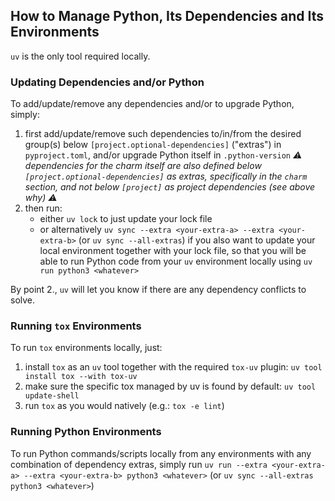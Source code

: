 ## How to Manage Python, Its Dependencies and Its Environments

`uv` is the only tool required locally.

### Updating Dependencies and/or Python

To add/update/remove any dependencies and/or to upgrade Python, simply:
1. first add/update/remove such dependencies to/in/from the desired group(s) below `[project.optional-dependencies]` ("extras") in `pyproject.toml`, and/or upgrade Python itself in `.python-version`
  _⚠️ dependencies for the charm itself are also defined below `[project.optional-dependencies]` as extras, specifically in the `charm` section, and not below `[project]` as project dependencies (see above why) ⚠️_
2. then run:
    - either `uv lock` to just update your lock file
    - or alternatively `uv sync --extra <your-extra-a> --extra <your-extra-b>` (or `uv sync --all-extras`) if you also want to update your local environment together with your lock file, so that you will be able to run Python code from your `uv` environment locally using `uv run python3 <whatever>`

By point 2., `uv` will let you know if there are any dependency conflicts to solve.

### Running `tox` Environments

To run `tox` environments locally, just:
1. install `tox` as an `uv` tool together with the required `tox-uv` plugin: `uv tool install tox --with tox-uv`
2. make sure the specific tox managed by uv is found by default: `uv tool update-shell`
3. run `tox` as you would natively (e.g.: `tox -e lint`)

### Running Python Environments

To run Python commands/scripts locally from any environments with any combination of dependency extras, simply run `uv run --extra <your-extra-a> --extra <your-extra-b> python3 <whatever>` (or `uv sync --all-extras python3 <whatever>`)
